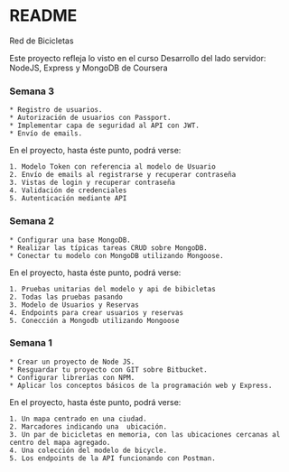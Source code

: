 # README #

Red de Bicicletas

Este proyecto refleja lo visto en el curso Desarrollo del lado servidor: NodeJS, Express y MongoDB de Coursera

### Semana 3 ###

    * Registro de usuarios.
    * Autorización de usuarios con Passport.
    * Implementar capa de seguridad al API con JWT.
    * Envío de emails.

En el proyecto, hasta éste punto, podrá verse:

    1. Modelo Token con referencia al modelo de Usuario
    2. Envío de emails al registrarse y recuperar contraseña
    3. Vistas de login y recuperar contraseña
    4. Validación de credenciales
    5. Autenticación mediante API

### Semana 2 ###

    * Configurar una base MongoDB.
    * Realizar las típicas tareas CRUD sobre MongoDB.
    * Conectar tu modelo con MongoDB utilizando Mongoose.

En el proyecto, hasta éste punto, podrá verse:

    1. Pruebas unitarias del modelo y api de bibicletas
    2. Todas las pruebas pasando
    3. Modelo de Usuarios y Reservas
    4. Endpoints para crear usuarios y reservas
    5. Conección a Mongodb utilizando Mongoose


### Semana 1 ###

    * Crear un proyecto de Node JS.
    * Resguardar tu proyecto con GIT sobre Bitbucket.
    * Configurar librerías con NPM.
    * Aplicar los conceptos básicos de la programación web y Express.

En el proyecto, hasta éste punto, podrá verse:

    1. Un mapa centrado en una ciudad.
    2. Marcadores indicando una  ubicación.
    3. Un par de bicicletas en memoria, con las ubicaciones cercanas al centro del mapa agregado.
    4. Una colección del modelo de bicycle.
    5. Los endpoints de la API funcionando con Postman.
